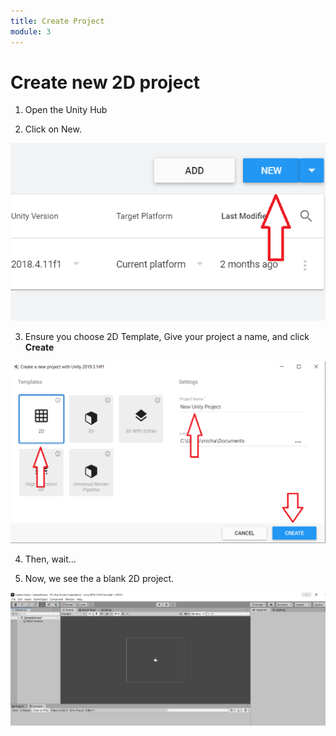 ```yaml
---
title: Create Project
module: 3
---
```


# Create new 2D project

1. Open the Unity Hub

2. Click on New.

![New Project](../imgs/NewProject.png)

3. Ensure you choose 2D Template, Give your project a name, and click **Create**

![Settings for New Project](../imgs/SettingsNewProject.png)

4. Then, wait...

5. Now, we see the a blank 2D project.

![Blank Project](../imgs/BlankProject.png)